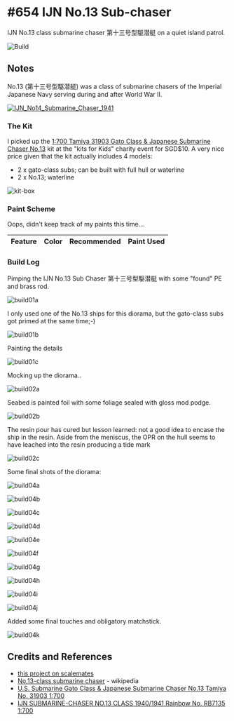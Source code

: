 # #654 IJN No.13 Sub-chaser

IJN No.13 class submarine chaser 第十三号型駆潜艇 on a quiet island patrol.

![Build](./assets/No13SubChaser_build.jpg?raw=true)

## Notes

No.13 (第十三号型駆潜艇) was a class of submarine chasers of the Imperial Japanese Navy serving during and after World War II.

[![IJN_No14_Submarine_Chaser_1941](./assets/IJN_No14_Submarine_Chaser_1941.jpg?raw=true)](https://en.wikipedia.org/wiki/No.13-class_submarine_chaser#/media/File:IJN_No14_Submarine_Chaser_1941.jpg)

### The Kit

I picked up the
[ 1:700 Tamiya 31903 Gato Class & Japanese Submarine Chaser No.13](https://www.scalemates.com/kits/tamiya-31903-us-submarine-gato-class-and-japanese-submarine-chaser-no13--146858)
kit at the "kits for Kids" charity event for SGD$10. A very nice price given that the kit actually includes 4 models:

* 2 x gato-class subs; can be built with full hull or waterline
* 2 x No.13; waterline

![kit-box](./assets/kit-box.jpg?raw=true)

### Paint Scheme

Oops, didn't keep track of my paints this time...

| Feature         | Color    | Recommended | Paint Used |
|-----------------|----------|-------------|------------|

### Build Log

Pimping the IJN No.13 Sub Chaser 第十三号型駆潜艇 with some "found" PE and brass rod.

![build01a](./assets/build01a.jpg?raw=true)

I only used one of the No.13 ships for this diorama, but the gato-class subs got primed at the same time;-)

![build01b](./assets/build01b.jpg?raw=true)

Painting the details

![build01c](./assets/build01c.jpg?raw=true)

Mocking up the diorama..

![build02a](./assets/build02a.jpg?raw=true)

Seabed is painted foil with some foliage sealed with gloss mod podge.

![build02b](./assets/build02b.jpg?raw=true)

The resin pour has cured but lesson learned: not a good idea to encase the ship in the resin.
Aside from the meniscus, the OPR on the hull seems to have leached into the resin producing a tide mark

![build02c](./assets/build02c.jpg?raw=true)

Some final shots of the diorama:

![build04a](./assets/build04a.jpg?raw=true)

![build04b](./assets/build04b.jpg?raw=true)

![build04c](./assets/build04c.jpg?raw=true)

![build04d](./assets/build04d.jpg?raw=true)

![build04e](./assets/build04e.jpg?raw=true)

![build04f](./assets/build04f.jpg?raw=true)

![build04g](./assets/build04g.jpg?raw=true)

![build04h](./assets/build04h.jpg?raw=true)

![build04i](./assets/build04i.jpg?raw=true)

![build04j](./assets/build04j.jpg?raw=true)

Added some final touches and obligatory matchstick.

![build04k](./assets/build04k.jpg?raw=true)

## Credits and References

* [this project on scalemates](https://www.scalemates.com/profiles/mate.php?id=74137&p=projects&project=126455)
* [No.13-class submarine chaser](https://en.wikipedia.org/wiki/No.13-class_submarine_chaser) - wikipedia
* [U.S. Submarine Gato Class & Japanese Submarine Chaser No.13 Tamiya No. 31903 1:700](https://www.scalemates.com/kits/tamiya-31903-us-submarine-gato-class-and-japanese-submarine-chaser-no13--146858)
* [IJN SUBMARINE-CHASER NO.13 CLASS 1940/1941 Rainbow No. RB7135 1:700](https://www.scalemates.com/kits/rainbow-rb7135-ijn-submarine-chaser-no13-class-1940-1941--1377252)
